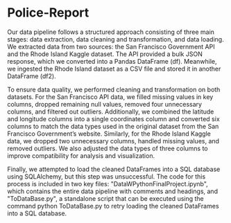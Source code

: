 # Police-Report
Our data pipeline follows a structured approach consisting of three main stages: data extraction, data cleaning and transformation, and data loading. We extracted data from two sources: the San Francisco Government API and the Rhode Island Kaggle dataset. The API provided a bulk JSON response, which we converted into a Pandas DataFrame (df). Meanwhile, we ingested the Rhode Island dataset as a CSV file and stored it in another DataFrame (df2).

To ensure data quality, we performed cleaning and transformation on both datasets. For the San Francisco API data, we filled missing values in key columns, dropped remaining null values, removed four unnecessary columns, and filtered out outliers. Additionally, we combined the latitude and longitude columns into a single coordinates column and converted six columns to match the data types used in the original dataset from the San Francisco Government’s website. Similarly, for the Rhode Island Kaggle data, we dropped two unnecessary columns, handled missing values, and removed outliers. We also adjusted the data types of three columns to improve compatibility for analysis and visualization.

Finally, we attempted to load the cleaned DataFrames into a SQL database using SQLAlchemy, but this step was unsuccessful. The code for this process is included in two key files: "DataWPythonFinalProject.ipynb", which contains the entire data pipeline with comments and headings, and "ToDataBase.py", a standalone script that can be executed using the command python ToDataBase.py to retry loading the cleaned DataFrames into a SQL database.

